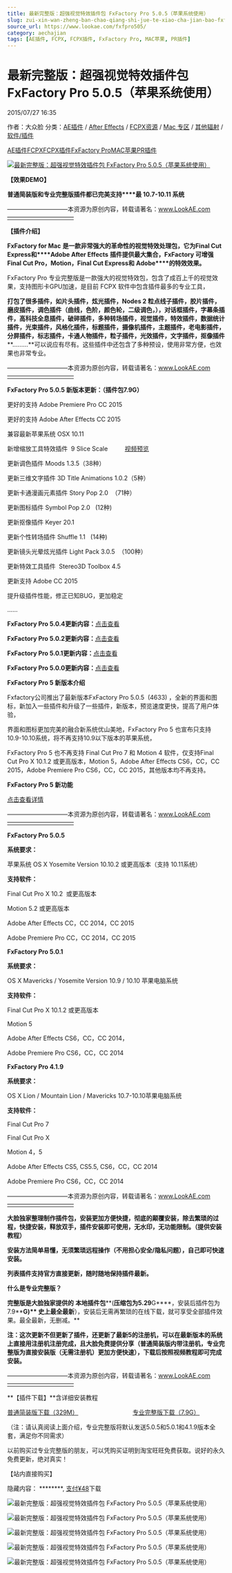 ```yaml
---
title: 最新完整版：超强视觉特效插件包 FxFactory Pro 5.0.5（苹果系统使用）
slug: zui-xin-wan-zheng-ban-chao-qiang-shi-jue-te-xiao-cha-jian-bao-fxfactory-pro-5-0-5-ping-guo-xi-tong-shi-yong
source_url: https://www.lookae.com/fxfpro505/
category: aechajian
tags: [AE插件, FCPX, FCPX插件, FxFactory Pro, MAC苹果, PR插件]
---
```

# 最新完整版：超强视觉特效插件包 FxFactory Pro 5.0.5（苹果系统使用）

2015/07/27 16:35

作者：大众脸
分类：[AE插件](https://www.lookae.com/after-effects/aechajian/) / [After Effects](https://www.lookae.com/after-effects/) / [FCPX资源](https://www.lookae.com/fcpx/) / [Mac 专区](https://www.lookae.com/mac-osx/) / [其他辐射](https://www.lookae.com/others/) / [软件/插件](https://www.lookae.com/qitarjcj/)

[AE插件](https://www.lookae.com/tag/ae%e6%8f%92%e4%bb%b6/)[FCPX](https://www.lookae.com/tag/fcpx/)[FCPX插件](https://www.lookae.com/tag/fcpx%e6%8f%92%e4%bb%b6/)[FxFactory Pro](https://www.lookae.com/tag/fxfactory-pro/)[MAC苹果](https://www.lookae.com/tag/mac%e8%8b%b9%e6%9e%9c/)[PR插件](https://www.lookae.com/tag/pr%e6%8f%92%e4%bb%b6/)

[![最新完整版：超强视觉特效插件包 FxFactory Pro 5.0.5（苹果系统使用）](https://www.lookae.com/wp-content/uploads/2014/12/fxf5.jpg "最新完整版：超强视觉特效插件包 FxFactory Pro 5.0.5（苹果系统使用）-LookAE.com")](https://www.lookae.com/wp-content/uploads/2014/12/fxf5.jpg)

**【效果DEMO】**

**普通简装版和专业完整版插件都已完美支持****最 10.7-10.11 系统**

——————————本资源为原创内容，转载请著名：www.LookAE.com———————————

**【插件介绍】**

**FxFactory for Mac** **是一款非常强大的革命性的视觉特效处理包，它为****Final Cut Express****和****Adobe After Effects** **插件提供最大集合，****FxFactory** **可增强** **Final Cut Pro****，****Motion****，****Final Cut Express****和** **Adobe****的特效效果。**

FxFactory Pro 专业完整版是一款强大的视觉特效包，包含了成百上千的视觉效果，支持图形卡GPU加速，是目前 FCPX 软件中包含插件最多的专业工具，

**打包了很多插件，****如****片头插件，炫光插件，Nodes 2 粒点线子插件，胶片插件，磨皮插件，调色插件（曲线，色阶，颜色轮，二级调色，），对话框插件，字幕条插件，高科技全息插件，破碎插件，多种转场插件，视觉插件，特效插件，数据统计插件，光束插件，风格化插件，标题插件，摄像机插件，主题插件，老电影插件，分屏插件，标志插件，卡通人物插件，粒子插件，光效插件，文字插件，抠像插件****………**可以说应有尽有。这些插件中还包含了多种预设，使用非常方便，也效果也非常专业。

——————————本资源为原创内容，转载请著名：www.LookAE.com———————————

**FxFactory Pro 5.0.5 新版本更新：（插件包7.9G）**

更好的支持 Adobe Premiere Pro CC 2015

更好的支持 Adobe After Effects CC 2015

兼容最新苹果系统 OSX 10.11

新增缩放工具特效插件  9 Slice Scale          [视频预览](https://cloud.video.taobao.com/play/u/705956171/e/1/t/1/p/1/28165962.swf)

更新调色插件 Moods 1.3.5（38种）

更新三维文字插件 3D Title Animations 1.0.2（5种）

更新卡通漫画元素插件 Story Pop 2.0  （71种）

更新图标插件 Symbol Pop 2.0   (12种)

更新抠像插件 Keyer 20.1

更新个性转场插件 Shuffle 1.1   (14种)

更新镜头光晕炫光插件 Light Pack 3.0.5  （100种）

更新特效工具插件  Stereo3D Toolbox 4.5

更新支持 Adobe CC 2015

提升级插件性能，修正已知BUG，更加稳定

……

**FxFactory Pro 5.0.4更新内容：**[点击查看](https://www.lookae.com/fxfpro504/)

**FxFactory Pro 5.0.2更新内容：**[点击查看](https://www.lookae.com/fxfpro502/)

**FxFactory Pro 5.0.1更新内容：**[点击查看](https://www.lookae.com/fxfpro501/)

**FxFactory Pro 5.0.0更新内容：**[点击查看](https://www.lookae.com/fxfpro5/)

**FxFactory Pro 5 新版本介绍**

Fxfactory公司推出了最新版本FxFactory Pro 5.0.5  (4633) ，全新的界面和图标，新加入一些插件和升级了一些插件，新版本，预览速度更快，提高了用户体验，

界面和图标更加完美的融合新系统优山美地，FxFactory Pro 5 也宣布只支持 10.9-10.10系统，将不再支持10.9以下版本的苹果系统，

FxFactory Pro 5 也不再支持 Final Cut Pro 7 和 Motion 4 软件，仅支持Final Cut Pro X 10.1.2 或更高版本，Motion 5，Adobe After Effects CS6，CC，CC 2015，Adobe Premiere Pro CS6，CC，CC 2015，其他版本均不再支持。

**FxFactory Pro 5 新功能**

[点击查看详情](https://www.lookae.com/fxfpro5/)

——————————本资源为原创内容，转载请著名：www.LookAE.com———————————

**FxFactory Pro 5.0.5**

**系统要求：**

苹果系统 OS X Yosemite Version 10.10.2 或更高版本（支持 10.11系统）

**支持软件：**

Final Cut Pro X 10.2  或更高版本

Motion 5.2 或更高版本

Adobe After Effects CC，CC 2014，CC 2015

Adobe Premiere Pro CC，CC 2014，CC 2015

**FxFactory Pro 5.0.1**

**系统要求：**

OS X Mavericks / Yosemite Version 10.9 / 10.10 苹果电脑系统

**支持软件：**

Final Cut Pro X 10.1.2 或更高版本

Motion 5

Adobe After Effects CS6，CC，CC 2014，

Adobe Premiere Pro CS6，CC，CC 2014

**FxFactory Pro 4.1.9**

**系统要求：**

OS X Lion / Mountain Lion / Mavericks 10.7-10.10苹果电脑系统

**支持软件：**

Final Cut Pro 7

Final Cut Pro X

Motion 4，5

Adobe After Effects CS5, CS5.5, CS6，CC，CC 2014

Adobe Premiere Pro CS6，CC，CC 2014

——————————本资源为原创内容，转载请著名：www.LookAE.com———————————

**大脸独家整理制作插件包，安装更加方便快捷，彻底的颠覆安装，除去繁琐的过程，快捷安装，释放双手，插件安装即可使用，无水印，无功能限制。（提供安装教程）**

**安装方法简单易懂，无须繁琐远程操作（不用担心安全/隐私问题），自己即可快速安装。**

**列表插件支持官方直接更新，随时随地保持插件最新。**

**什么是专业完整版？**

**完整版是大脸独家提供的** **本地插件包****(****压缩包为5.29****G****，安装后插件包为7.9****G)** **史上最全最新****），安装后无需再繁琐的在线下载，就可享受全部插件效果。最全最新，无删减。**

**注：这次更新不但更新了插件，还更新了最新5的注册机，可以在最新版本的系统上直接用注册机注册完成，且大脸免费提供分享（普通简装版内带注册机，专业完整版为直接安装版（无需注册机）更加方便快速），下载后按照视频教程即可完成安装。**

——————————本资源为原创内容，转载请著名：www.LookAE.com———————————

**【插件下载】**含详细安装教程

[普通简装版下载（329M）](https://pan.baidu.com/s/1dDhN4jR)                                [专业完整版下载（7.9G）](https://item.taobao.com/item.htm?id=42094760365)

（注：请认真阅读上面介绍，专业完整版将默认发送5.0.5和5.0.1和4.1.9版本全套，满足你不同需求）

以前购买过专业完整版的朋友，可以凭购买证明到淘宝旺旺免费获取。说好的永久免费更新，绝对真实！

【站内直接购买】

隐藏内容：
\*\*\*\*\*\*\*\*,
[支付¥48](https://www.lookae.com/wp-login.php?redirect_to=https%3A%2F%2Fwww.lookae.com%2Ffxfpro505%2F)下载

![最新完整版：超强视觉特效插件包 FxFactory Pro 5.0.5（苹果系统使用）](http://gd3.alicdn.com/imgextra/i3/705956171/TB2UNdXcFXXXXaTXpXXXXXXXXXX-705956171.jpg "最新完整版：超强视觉特效插件包 FxFactory Pro 5.0.5（苹果系统使用）-LookAE.com")

![最新完整版：超强视觉特效插件包 FxFactory Pro 5.0.5（苹果系统使用）](http://gd1.alicdn.com/imgextra/i1/705956171/TB2vsjeaVXXXXaUXXXXXXXXXXXX-705956171.jpg "最新完整版：超强视觉特效插件包 FxFactory Pro 5.0.5（苹果系统使用）-LookAE.com")

![最新完整版：超强视觉特效插件包 FxFactory Pro 5.0.5（苹果系统使用）](http://gd3.alicdn.com/imgextra/i3/705956171/TB2QtTcaVXXXXcVXXXXXXXXXXXX-705956171.jpg "最新完整版：超强视觉特效插件包 FxFactory Pro 5.0.5（苹果系统使用）-LookAE.com")

![最新完整版：超强视觉特效插件包 FxFactory Pro 5.0.5（苹果系统使用）](http://gd1.alicdn.com/imgextra/i1/705956171/TB204veaVXXXXaLXXXXXXXXXXXX-705956171.jpg "最新完整版：超强视觉特效插件包 FxFactory Pro 5.0.5（苹果系统使用）-LookAE.com")

![最新完整版：超强视觉特效插件包 FxFactory Pro 5.0.5（苹果系统使用）](http://gd3.alicdn.com/imgextra/i3/705956171/TB2UMYaaVXXXXX8XpXXXXXXXXXX-705956171.jpg "最新完整版：超强视觉特效插件包 FxFactory Pro 5.0.5（苹果系统使用）-LookAE.com")
